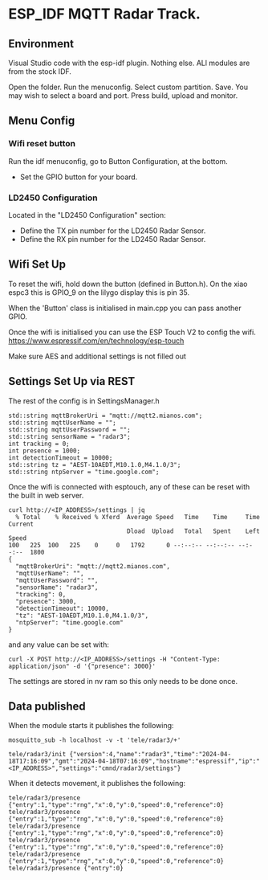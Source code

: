 # ESP_IDF MQTT Radar Track.
## Environment
Visual Studio code with the esp-idf plugin. Nothing else. ALl modules are from the stock IDF.

Open the folder. Run the menuconfig. Select custom partition. Save. 
You may wish to select a board and port.
Press build, upload and monitor.

## Menu Config

### Wifi reset button
Run the idf menuconfig, go to Button Configuration, at the bottom.

- Set the GPIO button for your board.

### LD2450 Configuration
Located in the "LD2450 Configuration" section:

-    Define the TX pin number for the LD2450 Radar Sensor.
-    Define the RX pin number for the LD2450 Radar Sensor.


## Wifi Set Up

To reset the wifi, hold down the button (defined in Button.h). On the xiao espc3 this is GPIO_9
on the lilygo display this is pin 35.

When the 'Button' class is initialised in main.cpp you can pass another GPIO.

Once the wifi is initialised you can use the ESP Touch V2 to config the wifi.
https://www.espressif.com/en/technology/esp-touch

Make sure AES and additional settings is not filled out

## Settings Set Up via REST
The rest of the config is in SettingsManager.h

	std::string mqttBrokerUri = "mqtt://mqtt2.mianos.com";
    std::string mqttUserName = "";
    std::string mqttUserPassword = "";
    std::string sensorName = "radar3";
    int tracking = 0;
    int presence = 1000;
    int detectionTimeout = 10000;
    std::string tz = "AEST-10AEDT,M10.1.0,M4.1.0/3";
    std::string ntpServer = "time.google.com";

Once the wifi is connected with esptouch, any of these can be reset with the built in web server.

	curl http://<IP_ADDRESS>/settings | jq
	  % Total    % Received % Xferd  Average Speed   Time    Time     Time  Current
	                                 Dload  Upload   Total   Spent    Left  Speed
	100   225  100   225    0     0   1792      0 --:--:-- --:--:-- --:--:--  1800
	{
	  "mqttBrokerUri": "mqtt://mqtt2.mianos.com",
	  "mqttUserName": "",
	  "mqttUserPassword": "",
	  "sensorName": "radar3",
	  "tracking": 0,
	  "presence": 3000,
	  "detectionTimeout": 10000,
	  "tz": "AEST-10AEDT,M10.1.0,M4.1.0/3",
	  "ntpServer": "time.google.com"
	}
	
and any value can be set with:

	curl -X POST http://<IP_ADDRESS>/settings -H "Content-Type: application/json" -d '{"presence": 3000}'
	

The settings are stored in nv ram so this only needs to be done once.

## Data published

When the module starts it publishes the following:

	mosquitto_sub -h localhost -v -t 'tele/radar3/+'
	
	tele/radar3/init {"version":4,"name":"radar3","time":"2024-04-18T17:16:09","gmt":"2024-04-18T07:16:09","hostname":"espressif","ip":"<IP_ADDRESS>","settings":"cmnd/radar3/settings"}
	

When it detects movement, it publishes the following:

	tele/radar3/presence {"entry":1,"type":"rng","x":0,"y":0,"speed":0,"reference":0}
	tele/radar3/presence {"entry":1,"type":"rng","x":0,"y":0,"speed":0,"reference":0}
	tele/radar3/presence {"entry":1,"type":"rng","x":0,"y":0,"speed":0,"reference":0}
	tele/radar3/presence {"entry":1,"type":"rng","x":0,"y":0,"speed":0,"reference":0}
	tele/radar3/presence {"entry":1,"type":"rng","x":0,"y":0,"speed":0,"reference":0}
	tele/radar3/presence {"entry":0}

